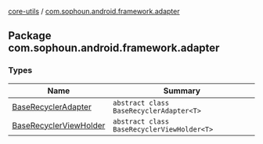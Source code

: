 [core-utils](../index.md) / [com.sophoun.android.framework.adapter](./index.md)

## Package com.sophoun.android.framework.adapter

### Types

| Name | Summary |
|---|---|
| [BaseRecyclerAdapter](-base-recycler-adapter/index.md) | `abstract class BaseRecyclerAdapter<T>` |
| [BaseRecyclerViewHolder](-base-recycler-view-holder/index.md) | `abstract class BaseRecyclerViewHolder<T>` |
